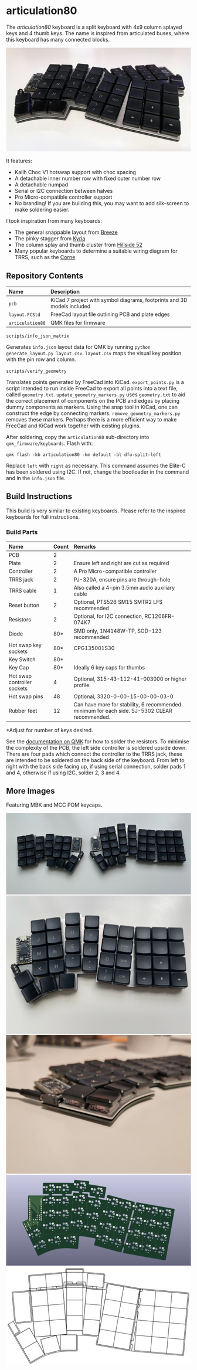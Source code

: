 # articulation80

The _articulation80_ keyboard is a split keyboard with 4x9 column splayed keys and 4 thumb keys. The name is inspired from articulated buses, where this keyboard has many connected blocks.

![Keyboard preview](images/stacked.jpg)

It features:
- Kailh Choc V1 hotswap support with choc spacing
- A detachable inner number row with fixed outer number row
- A detachable numpad
- Serial or I2C connection between halves
- Pro Micro-compatible controller support
- No branding! If you are building this, you may want to add silk-screen to make soldering easier.

I took inspiration from many keyboards:
- The general snappable layout from [Breeze](https://www.afternoonlabs.com/breeze/)
- The pinky stagger from [Kyria](https://blog.splitkb.com/introducing-the-kyria/)
- The column splay and thumb cluster from [Hillside 52](https://github.com/mmccoyd/hillside)
- Many popular keyboards to determine a suitable wiring diagram for TRRS, such as the [Corne](https://github.com/foostan/crkbd)

## Repository Contents

| Name | Description |
|:-|:-|
| `pcb` | KiCad 7 project with symbol diagrams, footprints and 3D models included |
| `layout.FCStd` | FreeCad layout file outlining PCB and plate edges |
| `articulation80` | QMK files for firmware |

`scripts/info_json_matrix`

Generates `info.json` layout data for QMK by running `python generate_layout.py layout.csv`. `layout.csv` maps the visual key position with the pin row and column.


`scripts/verify_geometry`

 Translates points generated by FreeCad into KiCad. `export_points.py` is a script intended to run inside FreeCad to export all points into a text file, called `geometry.txt`. `update_geometry_markers.py` uses `geometry.txt` to aid the correct placement of components on the PCB and edges by placing dummy components as markers. Using the snap tool in KiCad, one can construct the edge by connecting markers. `remove_geometry_markers.py` removes these markers. Perhaps there is a more efficient way to make FreeCad and KiCad work together with existing plugins.

After soldering, copy the `articulation80` sub-directory into `qmk_firmware/keyboards`. Flash with:
```
qmk flash -kb articulation80 -km default -bl dfu-split-left
```
Replace `left` with `right` as necessary. This command assumes the Elite-C has been soldered using I2C. If not, change the bootloader in the command and in the `info.json` file.

## Build Instructions

This build is very similar to existing keyboards. Please refer to the inspired keyboards for full instructions.

### Build Parts

| Name | Count | Remarks |
|:-|:-|:-|
| PCB                   | 2      | |
| Plate                 | 2 | Ensure left and right are cut as required |
| Controller            | 2      | A Pro Micro-compatible controller |
| TRRS jack             | 2      | PJ-320A, ensure pins are through-hole|
| TRRS cable            | 1      | Also called a 4-pin 3.5mm audio auxiliary cable |
| Reset button          | 2      | Optional, PTS526 SM15 SMTR2 LFS recommended|
| Resistors             | 2      | Optional, for I2C connection, RC1206FR-074K7 |
| Diode                 | 80*    | SMD only, 1N4148W-TP, SOD-123 recommended |
| Hot swap key sockets | 80*      | CPG135001S30 |
| Key Switch            | 80*    | |
| Key Cap               | 80*    | Ideally 6 key caps for thumbs |
| Hot swap controller sockets | 4      | Optional, 315-43-112-41-003000 or higher profile.|
| Hot swap pins         | 48     | Optional, 3320-0-00-15-00-00-03-0 |
| Rubber feet           | 12     | Can have more for stability, 6 recommended minimum for each side. SJ-5302 CLEAR recommended. |

*Adjust for number of keys desired.

See the [documentation on QMK](https://github.com/qmk/qmk_firmware/blob/master/docs/feature_split_keyboard.md) for how to solder the resistors. To minimise the complexity of the PCB, the left side controller is soldered upside down. There are four pads which connect the controller to the TRRS jack, these are intended to be soldered on the back side of the keyboard. From left to right with the back side facing up, if using serial connection, solder pads 1 and 4, otherwise if using I2C, solder 2, 3 and 4.

## More Images

Featuring MBK and MCC POM keycaps.

![Both sides](images/both.jpg)
![Right side](images/single.jpg)
![Side view](images/side.jpg)
![Rendered PCB](images/pcb.png)
![Layout diagram](images/layout.svg)